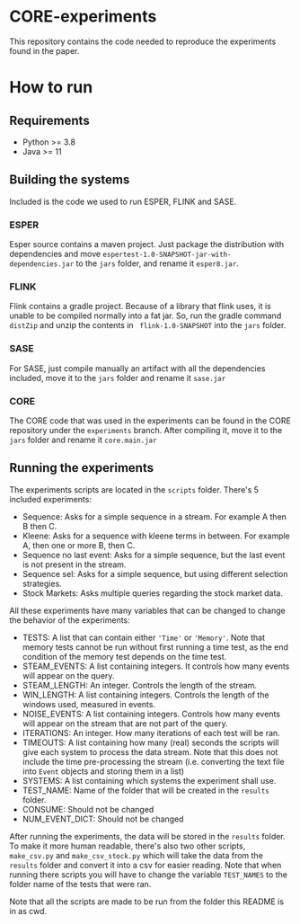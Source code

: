 # CORE-experiments

This repository contains the code needed to reproduce the experiments found in the paper.

# How to run

## Requirements

- Python >= 3.8
- Java >= 11

## Building the systems

Included is the code we used to run ESPER, FLINK and SASE.

### ESPER

Esper source contains a maven project. Just package the distribution with dependencies and move ``` espertest-1.0-SNAPSHOT-jar-with-dependencies.jar ``` to the ``` jars ``` folder, and rename it ``` esper8.jar ```.

### FLINK

Flink contains a gradle project. Because of a library that flink uses, it is unable to be compiled normally into a fat jar. So, run the gradle command ``` distZip ``` and unzip the contents in ``` flink-1.0-SNAPSHOT``` into the ```jars``` folder.

### SASE

For SASE, just compile manually an artifact with all the dependencies included, move it to the ```jars``` folder and rename it ```sase.jar```

### CORE

The CORE code that was used in the experiments can be found in the CORE repository under the ```experiments``` branch. After compiling it, move it to the ``` jars ``` folder and rename it ```core.main.jar```

## Running the experiments

The experiments scripts are located in the ```scripts``` folder. There's 5 included experiments:
 - Sequence: Asks for a simple sequence in a stream. For example A then B then C.
 - Kleene: Asks for a sequence with kleene terms in between. For example A, then one or more B, then C.
 - Sequence no last event: Asks for a simple sequence, but the last event is not present in the stream.
 - Sequence sel: Asks for a simple sequence, but using different selection strategies.
 - Stock Markets: Asks multiple queries regarding the stock market data.

All these experiments have many variables that can be changed to change the behavior of the experiments:

 - TESTS: A list that can contain either ```'Time'``` or ```'Memory'```. Note that memory tests cannot be run without first running a time test, as the end condition of the memory test depends on the time test.
 - STEAM_EVENTS: A list containing integers. It controls how many events will appear on the query.
 - STEAM_LENGTH: An integer. Controls the length of the stream.
 - WIN_LENGTH: A list containing integers. Controls the length of the windows used, measured in events.
 - NOISE_EVENTS: A list containing integers. Controls how many events will appear on the stream that are not part of the query.
 - ITERATIONS: An integer. How many iterations of each test will be ran.
 - TIMEOUTS: A list containing how many (real) seconds the scripts will give each system to process the data stream. Note that this does not include the time pre-processing the stream (i.e. converting the text file into ```Event``` objects and storing them in a list)
 - SYSTEMS: A list containing which systems the experiment shall use.
 - TEST_NAME: Name of the folder that will be created in the ```results``` folder.
 - CONSUME: Should not be changed
 - NUM_EVENT_DICT: Should not be changed

After running the experiments, the data will be stored in the ```results``` folder. To make it more human readable, there's also two other scripts, ``` make_csv.py``` and ```make_csv_stock.py``` which will take the data from the ```results``` folder and convert it into a csv for easier reading. Note that when running there scripts you will have to change the variable ```TEST_NAMES``` to the folder name of the tests that were ran.

Note that all the scripts are made to be run from the folder this README is in as cwd.

